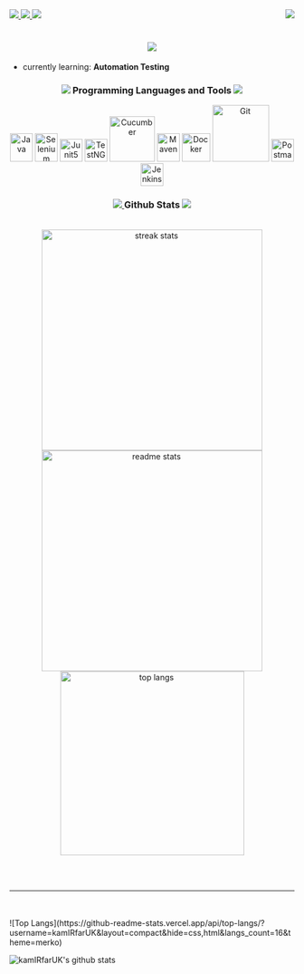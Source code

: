 
<div align="left">  
  <a  href="https://github.com/kamIRfarUK" target="_blank">
     <img src="https://img.shields.io/github/followers/kamIRfarUK?label=follow&style=social" target="_blank" />
  </a>   
  <a  href="https://linkedin.com/in/kamirfaruk/" target="_blank">
    <img src="https://img.shields.io/badge/-Kamir%20Faruk-blue?style=social&logo=Linkedin&logoColor=blue&link=https://www.linkedin.com/in/kamirfaruk/" target="_blank" />
  </a>
  <a href="//leetcode.com/u/17kamIRfarUK/">
        <img src="https://img.shields.io/badge/LeetCode-000000?logo=LeetCode&logoColor=#d16c06" />
  </a>  
  <img align="right" src="https://visitor-badge.laobi.icu/badge?page_id=kamIRfarUK.kamIRfarUK" />  
</div>

<h1 align="center">
    <img src="https://readme-typing-svg.herokuapp.com/?font=Righteous&size=35&center=true&vCenter=true&width=500&height=70&duration=4000&lines=Hi+There!+👋;+I'm+kamIR+farUK;" />
</h1>






<!--<h1 align="center">hi i'm kamIRfarUk</h1>-->
- currently learning: **Automation Testing**






<h3 align="center"><img src="https://img.icons8.com/material/24/26e07f/programming.png"/></a> Programming Languages and
Tools <a href= "https://github.com/kamIRfarUK/"><img src="https://img.icons8.com/material/24/26e07f/hammer.png"/></a></h3>

<p align="center">
<img title="Java" height="50" src = 'https://www.vectorlogo.zone/logos/java/java-vertical.svg' width='40'/>
  
<img title="Selenium" height="50"  src='https://cdn.jsdelivr.net/gh/devicons/devicon@latest/icons/selenium/selenium-original.svg' width='40'/>

<img title="Junit5" src='https://cdn.jsdelivr.net/gh/devicons/devicon@latest/icons/junit/junit-original.svg' width='40'/>

<img title="TestNG" src = 'https://static.javatpoint.com/tutorial/testng/images/testng-tutorial.png' width='40'/>
<img title="Cucumber"  src='https://cdn.jsdelivr.net/gh/devicons/devicon@latest/icons/cucumber/cucumber-plain-wordmark.svg' width='80'/>

    
          
<img title="Maven" height="50" src='https://cdn.jsdelivr.net/gh/devicons/devicon@latest/icons/maven/maven-original.svg' width='40'/>
<img title="Docker" src = 'https://www.vectorlogo.zone/logos/docker/docker-icon.svg' width='50'/>
<img title="Git" src = 'https://cdn.jsdelivr.net/gh/devicons/devicon@latest/icons/git/git-original-wordmark.svg' width='100'/>
<img title="Postman" height="40" src="https://www.vectorlogo.zone/logos/getpostman/getpostman-icon.svg" width='40'/>
<img title="Jenkins" src = 'https://www.vectorlogo.zone/logos/jenkins/jenkins-icon.svg' width='40'/>
</p>




<h3 align="center">
  <a href= "https://github.com/kamIRfarUK/">
    <img src="https://img.icons8.com/material-outlined/30/689d6a/cafe.png"/>
  </a>
Github Stats 
  <a href= "https://github.com/dilshan5/">
    <img src="https://img.icons8.com/external-wanicon-two-tone-wanicon/64/000000/external-stats-online-shopping-wanicon-two-tone-wanicon.png"/>
  </a>
</h3>




<br>
  <div align=center>
    <img width=390 src="https://github-readme-streak-stats-kamIRfarUK.vercel.app/?user=kamIRfarUK&count_private=true&theme=react&border_radius=10" alt="streak stats"/>
    <img width=390 src="https://github-readme-stats-kamIRfarUK.vercel.app/api?username=kamIRfarUK&count_private=true&show_icons=true&theme=react&rank_icon=github&border_radius=10" alt="readme stats" />
  <br/>
    <img width=325 align="center" src="https://github-readme-stats-kamIRfarUK.vercel.app/api/top-langs/?username=kamIRfarUK&hide=HTML&langs_count=8&layout=compact&theme=react&border_radius=10&size_weight=0.5&count_weight=0.5&exclude_repo=github-readme-stats" alt="top langs" />
  </div>

  <br/><br/>

  <hr/>

<br/>



<br/>
<!--START_SECTION:activity-->
![Top Langs](https://github-readme-stats.vercel.app/api/top-langs/?username=kamIRfarUK&layout=compact&hide=css,html&langs_count=16&theme=merko)

![kamIRfarUK's github stats](https://github-readme-stats.vercel.app/api?username=kamIRfarUK&count_private=true&show_icons=true&theme=merko&include_all_commits=true)
<!--END_SECTION:activity-->
